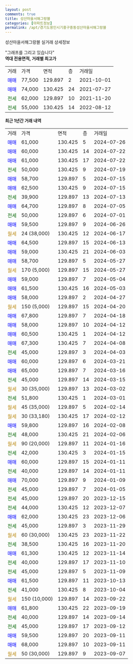 ```yaml
---
layout: post
comments: true
title: 성산마을서해그랑블
categories: [아파트정보]
permalink: /apt/경기도용인시기흥구중동성산마을서해그랑블
---
```


성산마을서해그랑블 실거래 상세정보

<script type="text/javascript">
  google.charts.load('current', {'packages':['line', 'corechart']});
  google.charts.setOnLoadCallback(drawChart);

  function drawChart() {
    var data = new google.visualization.DataTable();
    data.addColumn('date', '거래일');
    data.addColumn('number', "매매");
    data.addColumn('number', "전세");
    data.addColumn('number', "전매");

    data.addRows([[new Date(Date.parse("2024-07-26")), 61000, null, null], [new Date(Date.parse("2024-07-22")), 60000, null, null], [new Date(Date.parse("2024-07-22")), 61000, null, null], [new Date(Date.parse("2024-07-19")), null, 50000, null], [new Date(Date.parse("2024-07-15")), 58700, null, null], [new Date(Date.parse("2024-07-15")), 62500, null, null], [new Date(Date.parse("2024-07-13")), null, 39900, null], [new Date(Date.parse("2024-07-05")), 64700, null, null], [new Date(Date.parse("2024-07-01")), null, 50000, null], [new Date(Date.parse("2024-06-26")), 59500, null, null], [new Date(Date.parse("2024-06-17")), null, null, null], [new Date(Date.parse("2024-06-13")), 64500, null, null], [new Date(Date.parse("2024-06-03")), 59000, null, null], [new Date(Date.parse("2024-05-27")), 58700, null, null], [new Date(Date.parse("2024-05-27")), null, null, null], [new Date(Date.parse("2024-05-04")), 59000, null, null], [new Date(Date.parse("2024-05-03")), 61500, null, null], [new Date(Date.parse("2024-04-27")), 58000, null, null], [new Date(Date.parse("2024-04-20")), null, null, null], [new Date(Date.parse("2024-04-18")), 67800, null, null], [new Date(Date.parse("2024-04-12")), 58000, null, null], [new Date(Date.parse("2024-04-12")), 60500, null, null], [new Date(Date.parse("2024-04-08")), 67300, null, null], [new Date(Date.parse("2024-04-03")), null, 45000, null], [new Date(Date.parse("2024-03-21")), 60000, null, null], [new Date(Date.parse("2024-03-16")), 65000, null, null], [new Date(Date.parse("2024-03-15")), null, 45000, null], [new Date(Date.parse("2024-03-02")), null, null, null], [new Date(Date.parse("2024-03-01")), null, 51800, null], [new Date(Date.parse("2024-02-14")), null, null, null], [new Date(Date.parse("2024-02-12")), null, null, null], [new Date(Date.parse("2024-02-08")), 59800, null, null], [new Date(Date.parse("2024-02-06")), null, 48000, null], [new Date(Date.parse("2024-01-16")), null, null, null], [new Date(Date.parse("2024-01-15")), null, 42000, null], [new Date(Date.parse("2024-01-11")), 60000, null, null], [new Date(Date.parse("2024-01-11")), null, 40000, null], [new Date(Date.parse("2024-01-09")), 70000, null, null], [new Date(Date.parse("2024-01-05")), null, 45000, null], [new Date(Date.parse("2023-12-15")), null, 45000, null], [new Date(Date.parse("2023-12-07")), null, 44000, null], [new Date(Date.parse("2023-12-06")), 62000, null, null], [new Date(Date.parse("2023-11-29")), null, 45000, null], [new Date(Date.parse("2023-11-22")), null, null, null], [new Date(Date.parse("2023-11-20")), null, 38500, null], [new Date(Date.parse("2023-11-14")), 61300, null, null], [new Date(Date.parse("2023-11-10")), null, 40000, null], [new Date(Date.parse("2023-11-09")), null, 45000, null], [new Date(Date.parse("2023-10-13")), 61500, null, null], [new Date(Date.parse("2023-10-04")), null, 41000, null], [new Date(Date.parse("2023-09-22")), null, null, null], [new Date(Date.parse("2023-09-19")), 61800, null, null], [new Date(Date.parse("2023-09-14")), null, 40000, null], [new Date(Date.parse("2023-09-12")), null, 45000, null], [new Date(Date.parse("2023-09-11")), 59500, null, null], [new Date(Date.parse("2023-09-11")), 68000, null, null], [new Date(Date.parse("2023-09-07")), null, null, null]]);

    var options = {
      hAxis: {
        format: 'yyyy/MM/dd'
      },    
      lineWidth: 0,
      pointsVisible: true,    
      title: '최근 1년간 유형별 실거래가 분포',
      legend: { position: 'bottom' }
    };

    var formatter = new google.visualization.NumberFormat({pattern:'###,###'} );
    formatter.format(data, 1);
    formatter.format(data, 2);
    
    setTimeout(function() {
        var chart = new google.visualization.LineChart(document.getElementById('columnchart_material'));
        chart.draw(data, (options));
        document.getElementById('loading').style.display = 'none';
    }, 200);
  }
</script>


<div id="loading" style="z-index:20; display: block; margin-left: 0px">"그래프를 그리고 있습니다"</div>
<div id="columnchart_material" style="width: 95%; margin-left: 0px; display: block"></div>
<!-- contents start -->
<b>역대 전용면적, 거래별 최고가</b>
<table class="sortable">
    <tr>
      <td>거래</td>
      <td>가격</td>
      <td>면적</td>
      <td>층</td>
      <td>거래일</td>
    </tr>
        <tr>
          <td><a style="color: blue">매매</a></td>
          <td>77,500</td>
          <td>129.897</td>
          <td>2</td>
          <td>2021-10-01</td>
        </tr>            <tr>
          <td><a style="color: blue">매매</a></td>
          <td>74,000</td>
          <td>130.425</td>
          <td>24</td>
          <td>2021-07-27</td>
        </tr>        
        <tr>
              <td><a style="color: darkgreen">전세</a></td>
              <td>62,000</td>
              <td>129.897</td>
              <td>10</td>
              <td>2021-11-20</td>
            </tr>            <tr>
              <td><a style="color: darkgreen">전세</a></td>
              <td>55,000</td>
              <td>130.425</td>
              <td>14</td>
              <td>2022-08-12</td>
            </tr>        
    
</table>

<b>최근 1년간 거래 내역</b>

<table class="sortable">
    <tr>
      <td>거래</td>
      <td>가격</td>
      <td>면적</td>
      <td>층</td>
      <td>거래일</td>
    </tr>
    <tr>
      <td><a style="color: blue">매매</a></td>
      <td>61,000</td>
      <td>130.425</td>
      <td>5</td>
      <td>2024-07-26</td>
    </tr>          <tr>
      <td><a style="color: blue">매매</a></td>
      <td>60,000</td>
      <td>130.425</td>
      <td>14</td>
      <td>2024-07-22</td>
    </tr>          <tr>
      <td><a style="color: blue">매매</a></td>
      <td>61,000</td>
      <td>130.425</td>
      <td>17</td>
      <td>2024-07-22</td>
    </tr>          <tr>
      <td><a style="color: darkgreen">전세</a></td>
      <td>50,000</td>
      <td>130.425</td>
      <td>9</td>
      <td>2024-07-19</td>
    </tr>          <tr>
      <td><a style="color: blue">매매</a></td>
      <td>58,700</td>
      <td>129.897</td>
      <td>5</td>
      <td>2024-07-15</td>
    </tr>          <tr>
      <td><a style="color: blue">매매</a></td>
      <td>62,500</td>
      <td>130.425</td>
      <td>9</td>
      <td>2024-07-15</td>
    </tr>          <tr>
      <td><a style="color: darkgreen">전세</a></td>
      <td>39,900</td>
      <td>129.897</td>
      <td>13</td>
      <td>2024-07-13</td>
    </tr>          <tr>
      <td><a style="color: blue">매매</a></td>
      <td>64,700</td>
      <td>129.897</td>
      <td>8</td>
      <td>2024-07-05</td>
    </tr>          <tr>
      <td><a style="color: darkgreen">전세</a></td>
      <td>50,000</td>
      <td>129.897</td>
      <td>6</td>
      <td>2024-07-01</td>
    </tr>          <tr>
      <td><a style="color: blue">매매</a></td>
      <td>59,500</td>
      <td>129.897</td>
      <td>9</td>
      <td>2024-06-26</td>
    </tr>          <tr>
      <td><a style="color: darkgoldenrod">월세</a></td>
      <td>24 (38,000)</td>
      <td>130.425</td>
      <td>12</td>
      <td>2024-06-17</td>
    </tr>          <tr>
      <td><a style="color: blue">매매</a></td>
      <td>64,500</td>
      <td>129.897</td>
      <td>15</td>
      <td>2024-06-13</td>
    </tr>          <tr>
      <td><a style="color: blue">매매</a></td>
      <td>59,000</td>
      <td>130.425</td>
      <td>21</td>
      <td>2024-06-03</td>
    </tr>          <tr>
      <td><a style="color: blue">매매</a></td>
      <td>58,700</td>
      <td>129.897</td>
      <td>5</td>
      <td>2024-05-27</td>
    </tr>          <tr>
      <td><a style="color: darkgoldenrod">월세</a></td>
      <td>170 (5,000)</td>
      <td>129.897</td>
      <td>15</td>
      <td>2024-05-27</td>
    </tr>          <tr>
      <td><a style="color: blue">매매</a></td>
      <td>59,000</td>
      <td>129.897</td>
      <td>7</td>
      <td>2024-05-04</td>
    </tr>          <tr>
      <td><a style="color: blue">매매</a></td>
      <td>61,500</td>
      <td>130.425</td>
      <td>16</td>
      <td>2024-05-03</td>
    </tr>          <tr>
      <td><a style="color: blue">매매</a></td>
      <td>58,000</td>
      <td>129.897</td>
      <td>2</td>
      <td>2024-04-27</td>
    </tr>          <tr>
      <td><a style="color: darkgoldenrod">월세</a></td>
      <td>150 (5,000)</td>
      <td>129.897</td>
      <td>15</td>
      <td>2024-04-20</td>
    </tr>          <tr>
      <td><a style="color: blue">매매</a></td>
      <td>67,800</td>
      <td>129.897</td>
      <td>7</td>
      <td>2024-04-18</td>
    </tr>          <tr>
      <td><a style="color: blue">매매</a></td>
      <td>58,000</td>
      <td>129.897</td>
      <td>10</td>
      <td>2024-04-12</td>
    </tr>          <tr>
      <td><a style="color: blue">매매</a></td>
      <td>60,500</td>
      <td>130.425</td>
      <td>1</td>
      <td>2024-04-12</td>
    </tr>          <tr>
      <td><a style="color: blue">매매</a></td>
      <td>67,300</td>
      <td>130.425</td>
      <td>7</td>
      <td>2024-04-08</td>
    </tr>          <tr>
      <td><a style="color: darkgreen">전세</a></td>
      <td>45,000</td>
      <td>129.897</td>
      <td>3</td>
      <td>2024-04-03</td>
    </tr>          <tr>
      <td><a style="color: blue">매매</a></td>
      <td>60,000</td>
      <td>129.897</td>
      <td>6</td>
      <td>2024-03-21</td>
    </tr>          <tr>
      <td><a style="color: blue">매매</a></td>
      <td>65,000</td>
      <td>129.897</td>
      <td>7</td>
      <td>2024-03-16</td>
    </tr>          <tr>
      <td><a style="color: darkgreen">전세</a></td>
      <td>45,000</td>
      <td>129.897</td>
      <td>14</td>
      <td>2024-03-15</td>
    </tr>          <tr>
      <td><a style="color: darkgoldenrod">월세</a></td>
      <td>30 (35,000)</td>
      <td>129.897</td>
      <td>13</td>
      <td>2024-03-02</td>
    </tr>          <tr>
      <td><a style="color: darkgreen">전세</a></td>
      <td>51,800</td>
      <td>130.425</td>
      <td>1</td>
      <td>2024-03-01</td>
    </tr>          <tr>
      <td><a style="color: darkgoldenrod">월세</a></td>
      <td>45 (35,000)</td>
      <td>129.897</td>
      <td>5</td>
      <td>2024-02-14</td>
    </tr>          <tr>
      <td><a style="color: darkgoldenrod">월세</a></td>
      <td>30 (33,180)</td>
      <td>130.425</td>
      <td>17</td>
      <td>2024-02-12</td>
    </tr>          <tr>
      <td><a style="color: blue">매매</a></td>
      <td>59,800</td>
      <td>129.897</td>
      <td>16</td>
      <td>2024-02-08</td>
    </tr>          <tr>
      <td><a style="color: darkgreen">전세</a></td>
      <td>48,000</td>
      <td>130.425</td>
      <td>21</td>
      <td>2024-02-06</td>
    </tr>          <tr>
      <td><a style="color: darkgoldenrod">월세</a></td>
      <td>90 (20,000)</td>
      <td>129.897</td>
      <td>11</td>
      <td>2024-01-16</td>
    </tr>          <tr>
      <td><a style="color: darkgreen">전세</a></td>
      <td>42,000</td>
      <td>130.425</td>
      <td>3</td>
      <td>2024-01-15</td>
    </tr>          <tr>
      <td><a style="color: blue">매매</a></td>
      <td>60,000</td>
      <td>129.897</td>
      <td>15</td>
      <td>2024-01-11</td>
    </tr>          <tr>
      <td><a style="color: darkgreen">전세</a></td>
      <td>40,000</td>
      <td>129.897</td>
      <td>14</td>
      <td>2024-01-11</td>
    </tr>          <tr>
      <td><a style="color: blue">매매</a></td>
      <td>70,000</td>
      <td>129.897</td>
      <td>9</td>
      <td>2024-01-09</td>
    </tr>          <tr>
      <td><a style="color: darkgreen">전세</a></td>
      <td>45,000</td>
      <td>129.897</td>
      <td>7</td>
      <td>2024-01-05</td>
    </tr>          <tr>
      <td><a style="color: darkgreen">전세</a></td>
      <td>45,000</td>
      <td>129.897</td>
      <td>20</td>
      <td>2023-12-15</td>
    </tr>          <tr>
      <td><a style="color: darkgreen">전세</a></td>
      <td>44,000</td>
      <td>130.425</td>
      <td>12</td>
      <td>2023-12-07</td>
    </tr>          <tr>
      <td><a style="color: blue">매매</a></td>
      <td>62,000</td>
      <td>130.425</td>
      <td>23</td>
      <td>2023-12-06</td>
    </tr>          <tr>
      <td><a style="color: darkgreen">전세</a></td>
      <td>45,000</td>
      <td>129.897</td>
      <td>3</td>
      <td>2023-11-29</td>
    </tr>          <tr>
      <td><a style="color: darkgoldenrod">월세</a></td>
      <td>60 (30,000)</td>
      <td>130.425</td>
      <td>23</td>
      <td>2023-11-22</td>
    </tr>          <tr>
      <td><a style="color: darkgreen">전세</a></td>
      <td>38,500</td>
      <td>130.425</td>
      <td>16</td>
      <td>2023-11-20</td>
    </tr>          <tr>
      <td><a style="color: blue">매매</a></td>
      <td>61,300</td>
      <td>130.425</td>
      <td>12</td>
      <td>2023-11-14</td>
    </tr>          <tr>
      <td><a style="color: darkgreen">전세</a></td>
      <td>40,000</td>
      <td>129.897</td>
      <td>17</td>
      <td>2023-11-10</td>
    </tr>          <tr>
      <td><a style="color: darkgreen">전세</a></td>
      <td>45,000</td>
      <td>129.897</td>
      <td>5</td>
      <td>2023-11-09</td>
    </tr>          <tr>
      <td><a style="color: blue">매매</a></td>
      <td>61,500</td>
      <td>129.897</td>
      <td>11</td>
      <td>2023-10-13</td>
    </tr>          <tr>
      <td><a style="color: darkgreen">전세</a></td>
      <td>41,000</td>
      <td>130.425</td>
      <td>8</td>
      <td>2023-10-04</td>
    </tr>          <tr>
      <td><a style="color: darkgoldenrod">월세</a></td>
      <td>150 (10,000)</td>
      <td>129.897</td>
      <td>14</td>
      <td>2023-09-22</td>
    </tr>          <tr>
      <td><a style="color: blue">매매</a></td>
      <td>61,800</td>
      <td>130.425</td>
      <td>22</td>
      <td>2023-09-19</td>
    </tr>          <tr>
      <td><a style="color: darkgreen">전세</a></td>
      <td>40,000</td>
      <td>129.897</td>
      <td>14</td>
      <td>2023-09-14</td>
    </tr>          <tr>
      <td><a style="color: darkgreen">전세</a></td>
      <td>45,000</td>
      <td>129.897</td>
      <td>17</td>
      <td>2023-09-12</td>
    </tr>          <tr>
      <td><a style="color: blue">매매</a></td>
      <td>59,500</td>
      <td>129.897</td>
      <td>20</td>
      <td>2023-09-11</td>
    </tr>          <tr>
      <td><a style="color: blue">매매</a></td>
      <td>68,000</td>
      <td>129.897</td>
      <td>10</td>
      <td>2023-09-11</td>
    </tr>          <tr>
      <td><a style="color: darkgoldenrod">월세</a></td>
      <td>50 (30,000)</td>
      <td>129.897</td>
      <td>9</td>
      <td>2023-09-07</td>
    </tr>      </table>
<!-- contents end -->    

